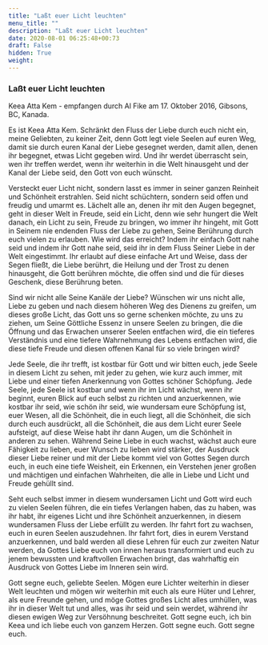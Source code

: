 ```yaml
---
title: "Laßt euer Licht leuchten"
menu_title: ""
description: "Laßt euer Licht leuchten"
date: 2020-08-01 06:25:48+00:73
draft: False
hidden: True
weight:
---
```

### Laßt euer Licht leuchten

Keea Atta Kem - empfangen durch Al Fike am 17. Oktober 2016, Gibsons, BC, Kanada.

Es ist Keea Atta Kem. Schränkt den Fluss der Liebe durch euch nicht ein, meine Geliebten, zu keiner Zeit, denn Gott legt viele Seelen auf euren Weg, damit sie durch euren Kanal der Liebe gesegnet werden, damit allen, denen ihr begegnet, etwas Licht gegeben wird. Und ihr werdet überrascht sein, wen ihr treffen werdet, wenn ihr weiterhin in die Welt hinausgeht und der Kanal der Liebe seid, den Gott von euch wünscht.

Versteckt euer Licht nicht, sondern lasst es immer in seiner ganzen Reinheit und Schönheit erstrahlen. Seid nicht schüchtern, sondern seid offen und freudig und umarmt es. Lächelt alle an, denen ihr mit den Augen begegnet, geht in dieser Welt in Freude, seid ein Licht, denn wie sehr hungert die Welt danach, ein Licht zu sein, Freude zu bringen, wo immer ihr hingeht, mit Gott in Seinem nie endenden Fluss der Liebe zu gehen, Seine Berührung durch euch vielen zu erlauben. Wie wird das erreicht? Indem ihr einfach Gott nahe seid und indem ihr Gott nahe seid, seid ihr in dem Fluss Seiner Liebe in der Welt eingestimmt. Ihr erlaubt auf diese einfache Art und Weise, dass der Segen fließt, die Liebe berührt, die Heilung und der Trost zu denen hinausgeht, die Gott berühren möchte, die offen sind und die für dieses Geschenk, diese Berührung beten.

Sind wir nicht alle Seine Kanäle der Liebe? Wünschen wir uns nicht alle, Liebe zu geben und nach diesem höheren Weg des Dienens zu greifen, um dieses große Licht, das Gott uns so gerne schenken möchte, zu uns zu ziehen, um Seine Göttliche Essenz in unsere Seelen zu bringen, die die Öffnung und das Erwachen unserer Seelen entfachen wird, die ein tieferes Verständnis und eine tiefere Wahrnehmung des Lebens entfachen wird, die diese tiefe Freude und diesen offenen Kanal für so viele bringen wird?

Jede Seele, die ihr trefft, ist kostbar für Gott und wir bitten euch, jede Seele in diesem Licht zu sehen, mit jeder zu gehen, wie kurz auch immer, mit Liebe und einer tiefen Anerkennung von Gottes schöner Schöpfung. Jede Seele, jede Seele ist kostbar und wenn ihr im Licht wächst, wenn ihr beginnt, euren Blick auf euch selbst zu richten und anzuerkennen, wie kostbar ihr seid, wie schön ihr seid, wie wundersam eure Schöpfung ist, euer Wesen, all die Schönheit, die in euch liegt, all die Schönheit, die sich durch euch ausdrückt, all die Schönheit, die aus dem Licht eurer Seele aufsteigt, auf diese Weise habt ihr dann Augen, um die Schönheit in anderen zu sehen. Während Seine Liebe in euch wachst, wächst auch eure Fähigkeit zu lieben, euer Wunsch zu lieben wird stärker, der Ausdruck dieser Liebe reiner und mit der Liebe kommt viel von Gottes Segen durch euch, in euch eine tiefe Weisheit, ein Erkennen, ein Verstehen jener großen und mächtigen und einfachen Wahrheiten, die alle in Liebe und Licht und Freude gehüllt sind.

Seht euch selbst immer in diesem wundersamen Licht und Gott wird euch zu vielen Seelen führen, die ein tiefes Verlangen haben, das zu haben, was ihr habt, ihr eigenes Licht und ihre Schönheit anzuerkennen, in diesem wundersamen Fluss der Liebe erfüllt zu werden. Ihr fahrt fort zu wachsen, euch in euren Seelen auszudehnen. Ihr fahrt fort, dies in eurem Verstand anzuerkennen, und bald werden all diese Lehren für euch zur zweiten Natur werden, da Gottes Liebe euch von innen heraus transformiert und euch zu jenem bewussten und kraftvollen Erwachen bringt, das wahrhaftig ein Ausdruck von Gottes Liebe im Inneren sein wird.

Gott segne euch, geliebte Seelen. Mögen eure Lichter weiterhin in dieser Welt leuchten und mögen wir weiterhin mit euch als eure Hüter und Lehrer, als eure Freunde gehen, und möge Gottes großes Licht alles umhüllen, was ihr in dieser Welt tut und alles, was ihr seid und sein werdet, während ihr diesen ewigen Weg zur Versöhnung beschreitet. Gott segne euch, ich bin Keea und ich liebe euch von ganzem Herzen. Gott segne euch. Gott segne euch.
